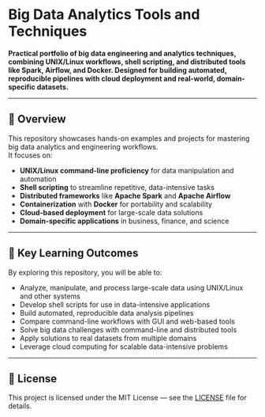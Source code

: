 # Big Data Analytics Tools and Techniques

**Practical portfolio of big data engineering and analytics techniques, combining UNIX/Linux workflows, shell scripting, and distributed tools like Spark, Airflow, and Docker. Designed for building automated, reproducible pipelines with cloud deployment and real-world, domain-specific datasets.**

---

## 📌 Overview
This repository showcases hands-on examples and projects for mastering big data analytics and engineering workflows.  
It focuses on:
- **UNIX/Linux command-line proficiency** for data manipulation and automation
- **Shell scripting** to streamline repetitive, data-intensive tasks
- **Distributed frameworks** like **Apache Spark** and **Apache Airflow**
- **Containerization** with **Docker** for portability and scalability
- **Cloud-based deployment** for large-scale data solutions
- **Domain-specific applications** in business, finance, and science


---

## 🚀 Key Learning Outcomes
By exploring this repository, you will be able to:
- Analyze, manipulate, and process large-scale data using UNIX/Linux and other systems
- Develop shell scripts for use in data-intensive applications
- Build automated, reproducible data analysis pipelines
- Compare command-line workflows with GUI and web-based tools
- Solve big data challenges with command-line and distributed tools
- Apply solutions to real datasets from multiple domains
- Leverage cloud computing for scalable data-intensive problems

---

## 📄 License
This project is licensed under the MIT License — see the [LICENSE](LICENSE) file for details.

